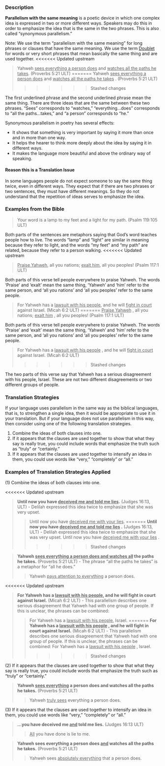 
### Description

**Parallelism with the same meaning** is a poetic device in which one complex idea is expressed in two or more different ways. Speakers may do this in order to emphasize the idea that is the same in the two phrases. This is also called “synonymous parallelism.”

Note: We use the term “parallelism with the same meaning” for long phrases or clauses that have the same meaning.  We use the term  [Doublet](../figs-doublet/01.md) for words or very short phrases that mean basically the same thing and are used together.
<<<<<<< Updated upstream
> Yahweh <u>sees everything a person does</u> and <u>watches all the paths he takes</u>. (Proverbs 5:21 ULT)
=======
> Yahweh <u>sees everything a person does</u> and <u>watches all the paths he takes</u> . (Proverbs 5:21 ULT)
>>>>>>> Stashed changes

The first underlined phrase and the second underlined phrase mean the same thing. There are three ideas that are the same between these two phrases. “Sees” corresponds to “watches,” “everything…does” corresponds to “all the paths…takes,” and “a person” corresponds to “he.”

Synonymous parallelism in poetry has several effects:

* It shows that something is very important by saying it more than once and in more than one way.
* It helps the hearer to think more deeply about the idea by saying it in different ways.
* It makes the language more beautiful and above the ordinary way of speaking.

#### Reason this is a Translation Issue

In some languages people do not expect someone to say the same thing twice, even in different ways. They expect that if there are two phrases or two sentences, they must have different meanings. So they  do not understand that the repetition of ideas serves to emphasize the idea.

### Examples from the Bible

> Your word is a lamp to my feet and a light for my path. (Psalm 119:105 ULT)

Both parts of the sentences are metaphors saying that God’s word teaches people how to live. The words “lamp” and “light” are similar in meaning because they refer to light, and the words “my feet” and “my path” are related, because they refer to a person walking.
<<<<<<< Updated upstream
> <u>Praise Yahweh</u>, all you nations; <u>exalt him</u>, all you peoples! (Psalm 117:1 ULT)

Both parts of this verse tell people everywhere to praise Yahweh. The words ‘Praise’ and ‘exalt’ mean the same thing, ‘Yahweh’ and ‘him’ refer to the same person, and ‘all you nations’ and ‘all you peoples’ refer to the same people.
> For Yahweh has a <u>lawsuit with his people</u>, and he will <u>fight in court</u> against Israel. (Micah 6:2 ULT)
=======
> <u>Praise Yahweh</u> , all you nations; <u>exalt him</u> , all you peoples! (Psalm 117:1 ULT)

Both parts of this verse tell people everywhere to praise Yahweh. The words ‘Praise’ and ‘exalt’ mean the same thing, ‘Yahweh’ and ‘him’ refer to the same person, and ‘all you nations’ and ‘all you peoples’ refer to the same people.
> For Yahweh has a <u>lawsuit with his people</u> , and he will <u>fight in court</u> against Israel. (Micah 6:2 ULT)
>>>>>>> Stashed changes

The two parts of this verse say that Yahweh has a serious disagreement with his people, Israel. These are not two different disagreements or two different groups of people.

### Translation Strategies

If your language uses parallelism in the same way as the biblical languages, that is, to strengthen a single idea, then it would be appropriate to use it in your translation. But if your language does not use parallelism in this way, then consider using one of the following translation strategies.

1. Combine the ideas of both clauses into one.
1. If it appears that the clauses are used together to show that what they say is really true, you could include words that emphasize the truth such as “truly” or “certainly.”
1. If it appears that the clauses are used together to intensify an idea in them, you could use words like “very,” “completely” or “all.”

### Examples of Translation Strategies Applied

(1) Combine the ideas of both clauses into one.

<<<<<<< Updated upstream
> **Until now you have <u>deceived me and told me lies</u>.** (Judges 16:13, ULT) - Delilah expressed this idea twice to emphasize that she was very upset.
>> Until now you have <u>deceived me with your lies</u>.
=======
> **Until now you have <u>deceived me and told me lies</u> .** (Judges 16:13, ULT) - Delilah expressed this idea twice to emphasize that she was very upset.
>> Until now you have <u>deceived me with your lies</u> .
>>>>>>> Stashed changes

> **Yahweh <u>sees everything a person does and watches all</u> the paths he takes.** (Proverbs 5:21 ULT) - The phrase “all the paths he takes” is a metaphor for “all he does.”
>> Yahweh <u>pays attention to everything</u> a person does.

<<<<<<< Updated upstream
> **For Yahweh has a <u>lawsuit with his people</u>, and he will fight in court against Israel.** (Micah 6:2 ULT) - This parallelism describes one serious disagreement that Yahweh had with one group of people. If this is unclear, the phrases can be combined:
>> For Yahweh has a <u>lawsuit with his people</u>, Israel.
=======
> **For Yahweh has a <u>lawsuit with his people</u> , and he will fight in court against Israel.** (Micah 6:2 ULT) - This parallelism describes one serious disagreement that Yahweh had with one group of people. If this is unclear, the phrases can be combined:
>> For Yahweh has a <u>lawsuit with his people</u> , Israel.
>>>>>>> Stashed changes

(2) If it appears that the clauses are used together to show that what they say is really true, you could include words that emphasize the truth such as “truly” or “certainly.”

> **Yahweh <u>sees everything</u> a person does and watches all the paths he takes.** (Proverbs 5:21 ULT)
>> Yahweh <u>truly sees</u> everything a person does.

(3) If it appears that the clauses are used together to intensify an idea in them, you could use words like “very,” “completely” or “all.”

> **…you have deceived me <u>and</u> told me lies.** (Judges 16:13 ULT)
>> <u>All</u> you have done is lie to me.

> **Yahweh sees everything a person does <u>and</u> watches all the paths he takes.** (Proverbs 5:21 ULT)
>> Yahweh sees <u>absolutely everything</u> that a person does.

